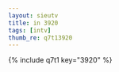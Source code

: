 ```yaml
--- 
layout: sieutv
title: in 3920
tags: [intv]
thumb_re: q7t13920
---
```

{% include q7t1 key="3920" %} 
